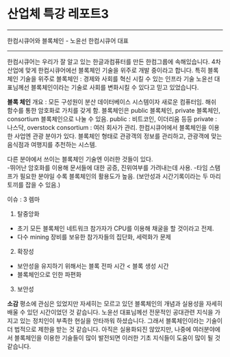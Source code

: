 산업체 특강 레포트3
==============================
<hr/>


한컴시큐어와 블록체인            - 노윤선 한컴시큐어 대표

----
한컴시큐어는 우리가 잘 알고 있는 한글과컴퓨터를 만든 한컴그룹에 속해있습니다.
4차 산업에 맞게 한컴시큐어에선 블록체인 기술을 위주로 개발 중이라고 합니다.
특히 블록체인 기술을 위주로 
블록체인 : 경제와 사회를 혁신 시킬 수 있는 인프라 기술
노윤선 대표님께선 블록체인이라는 기술로 사회를 변화시킬 수 있다고 믿고 있었습니다.

**블록 체인**
개요 : 모든 구성원이 분산 데이터베이스 시스템이자 새로운 컴퓨터임.
해쉬 함수를 통한 암호화로 가치를 갖게 함.
블록체인은 public 블록체인, private 블록체인, consortium 블록체인으로 나눌 수 있음.
public : 비트코인, 이더리움 등등
private : 나스닥, overstock
consortium : 여러 회사가 관리.
한컴시큐어에서 블록체인을 이용한 사업엔 관광 분야가 있다.
블록체인 형태로 관광객의 정보를 관리하고, 관광객에 맞는 음식점과 여행지를 추천하는 시스템.

다른 분야에서 쓰이는 블록체인 기술엔 이러한 것들이 있다.<br/>
-뛰어난 암호화를 이용해 문서들에 대한 공증, 진위여부를 가려내는데 사용.
-타임 스탬프가 필요한 분야일 수록 블록체인의 활용도가 높음. (보안성과 시간기록이라는 두 마리 토끼를 잡을 수 있음.)

이슈 : 3 렘마
1. 탈중앙화
- 초기 모든 블록체인 네트워크 참가자가 CPU를 이용해 채굴을 할 것이라고 전제.
- 다수 mining 장비를 보유한 참가자들의 집단화, 세력화가 문제
2. 확장성
- 보안성을 유지하기 위해서는 블록 전파 시간 < 블록 생성 시간
- 블록체인으로 인한 파편화
3. 보안성


**소감**
평소에 관심은 있었지만 자세히는 모르고 있던 블록체인의 개념과 실용성을 자세히 배울 수 있던 시간이었던 것 같습니다.
노윤선 대표님께선 전문적인 공대관련 지식을 가지고 있는 정치인이 부족한 현실을 안타까워 하셨습니다.
그래서 블록체인이라는 기술이 더 법적으로 제한을 받는 것 같습니다.
아직은 실용화되진 않았지만, 나중에 여러분야에서 블록체인을 이용한 기술들이 많이 발전되면 이러한 기초 지식들이
도움이 많이 될 것 같습니다.

